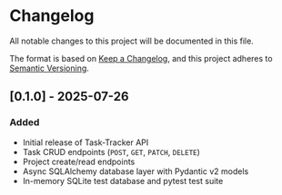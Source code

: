 # Changelog

All notable changes to this project will be documented in this file.

The format is based on [Keep a Changelog](https://keepachangelog.com/en/1.0.0/),
and this project adheres to [Semantic Versioning](https://semver.org/spec/v2.0.0.html).

## [0.1.0] - 2025-07-26
### Added
- Initial release of Task-Tracker API
- Task CRUD endpoints (`POST`, `GET`, `PATCH`, `DELETE`)
- Project create/read endpoints
- Async SQLAlchemy database layer with Pydantic v2 models
- In-memory SQLite test database and pytest test suite
